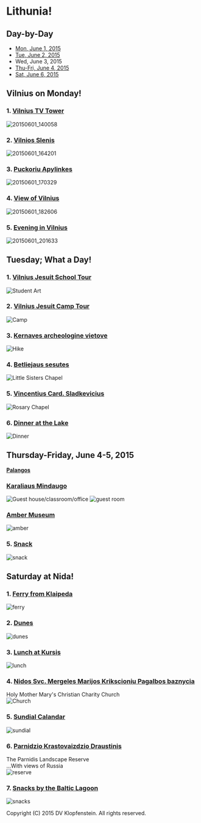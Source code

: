 # Lithunia!

## Day-by-Day<a name="day"></a>
* [Mon, June 1, 2015](#01)
* [Tue, June 2, 2015](#02)
* Wed, June 3, 2015
* [Thu-Fri, June 4, 2015](#05)
* [Sat, June 6, 2015](#06)


<a name="01"></a>
## Vilnius on Monday!

### 1. [Vilnius TV Tower](./v01/tvtower.md)<a name="tvtower"></a>
![20150601_140058](./v01/20150601_140058.jpg)

### 2. [Vilnios Slenis](./v01/slenis.md)<a name="slenis"></a>
![20150601_164201](./v01/20150601_164201.jpg)

### 3. [Puckoriu Apylinkes](./v01/oldmill.md)<a name="oldmill"></a>
![20150601_170329](./v01/20150601_170329.jpg)

### 4. [View of Vilnius](./v01/view.md)<a name="view"></a>
![20150601_182606](./v01/20150601_182606.jpg)

### 5. [Evening in Vilnius](./v01/eve.md)<a name="eve"></a>
![20150601_201633](./v01/20150601_201633.jpg)


<a name="02"></a>
## Tuesday; What a Day!

### 1. [Vilnius Jesuit School Tour](./v02/School_Tour.md)
![Student Art](./v02/20150602_103552.jpg)

### 2. [Vilnius Jesuit Camp Tour](./v02/Camp_Tour.md)
![Camp](./v02/20150602_142915.jpg)

### 3. [Kernaves archeologine vietove](./v02/Kernaves.md)
![Hike](./v02/20150602_161833.jpg)

### 4. [Betliejaus sesutes](./v02/Sisters.md)
![Little Sisters Chapel](./v02/20150602_171832.jpg)

### 5. [Vincentius Card. Sladkevicius](./v02/Rosary.md)
![Rosary Chapel](./v02/20150602_204504.jpg)

### 6. [Dinner at the Lake](./v02/Dinner.md)
![Dinner](./v02/20150602_212526.jpg)


<a name="05"></a>
## Thursday-Friday, June 4-5, 2015
[**Palangos**](./v05/README.md)

<a name="housing"></a>
### [Karaliaus Mindaugo](housing.md)
![Guest house/classroom/office](./v05/20150604_132709.jpg)
![guest room](./v05/20150604_132945.jpg)

<a name="amber"></a>
### [Amber Museum](amber.md)
![amber](./v05/20150605_142140.jpg)

<a name="snack"></a>
### 5. [Snack](snack.md)
![snack](./v05/20150605_154127.jpg)



<a name="06"></a>
## Saturday at Nida!

### 1. [Ferry from Klaipeda](./v06/ferry.md)
![ferry](./v06/20150606_120814.jpg)

### 2. [Dunes](./v06/dunes.md)
![dunes](./v06/20150606_131654.jpg)

### 3. [Lunch at Kursis](./v06/lunch.md)
![lunch](./v06/20150606_145731.jpg)

### 4. [Nidos Svc. Mergeles Marijos Krikscioniu Pagalbos baznycia](./v06/Church.md)    
Holy Mother Mary's Christian Charity Church    
![Church](./v06/20150606_153134.jpg)

### 5. [Sundial Calandar](./v06/sundial.md)    
![sundial](./v06/20150606_165116.jpg)

### 6. [Parnidzio Krastovaizdzio Draustinis](./v06/reserve.md)    
The Parnidis Landscape Reserve    
...With views of Russia        
![reserve](./v06/20150606_165643.jpg)

### 7. [Snacks by the Baltic Lagoon](./v06/snacks.md)    
![snacks](./v06/20150606_175156.jpg)

Copyright (C) 2015 DV Klopfenstein. All rights reserved.

